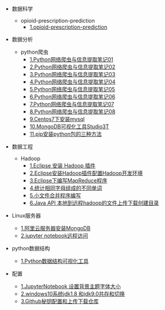 - 数据科学
  - opioid-prescription-prediction
    - [1.opioid-prescription-prediction](数据科学/opioid-prescription-prediction/opioid-prescription-prediction.md)

- 数据分析
  - python爬虫
    - [1.Python网络爬虫与信息提取笔记01](数据分析/python爬虫/Python网络爬虫与信息提取笔记01-Requests库入门.md)
    - [2.Python网络爬虫与信息提取笔记02](数据分析/python爬虫/Python网络爬虫与信息提取笔记02-网络爬虫之“盗亦有道”.md)
    - [3.Python网络爬虫与信息提取笔记03](数据分析/python爬虫/Python网络爬虫与信息提取笔记03-Requests库网络爬虫实战（5个实例）.md)
    - [4.Python网络爬虫与信息提取笔记04](数据分析/python爬虫/Python网络爬虫与信息提取笔记04-BeautifulSoup库入门.md)
    - [5.Python网络爬虫与信息提取笔记05](数据分析/python爬虫/Python网络爬虫与信息提取笔记05-信息组织与提取方法.md)
    - [6.Python网络爬虫与信息提取笔记06](数据分析/python爬虫/Python网络爬虫与信息提取笔记06-实例1：中国大学排名爬虫.md)
    - [7.Python网络爬虫与信息提取笔记07](数据分析/python爬虫/Python网络爬虫与信息提取笔记07-Re（正则表达式）库入门.md)
    - [8.Python网络爬虫与信息提取笔记08](数据分析/python爬虫/Python网络爬虫与信息提取笔记08-实例2：淘宝商品比价定向爬虫.md)
    - [9.Centos7下安装mysql](数据分析/python爬虫/Centos7下安装mysql（完整配置）.md)
    - [10.MongoDB可视化工具Studio3T](数据分析/python爬虫/MongoDB可视化工具Studio_3T的使用.md)
    - [11.pip安装python包的三种方法](数据分析/python爬虫/pip安装python包的三种方法.md)


- 数据工程
  - Hadoop
    - [1.Eclipse 安装 Hadoop 插件](数据工程/Hadoop/Eclipse安装Hadoop插件.md)
    - [2.Eclipse安装Hadoop插件配置Hadoop开发环境](数据工程/Hadoop/Eclipse安装Hadoop插件配置Hadoop开发环境.md)
    - [3.Eclipse下编写MapReduce程序](数据工程/Hadoop/Eclipse下编写MapReduce程序运行并导出jar包上传远程Linux执行运行.md)
    - [4.统计相同字母组成的不同单词](数据工程/Hadoop/Hadoop实战：统计相同字母组成的不同单词.md)
    - [5.小文件合并程序编写](数据工程/Hadoop/Hadoop实战：小文件合并程序的编写及运行.md)
    - [6.Java API 本地到远程hadoop的文件上传下载创建目录](数据工程/Hadoop/使用Eclipes通过JavaAPI实现本地到远程hadoop的文件,上传,下载创建目录.md)

- Linux服务器
  - [1.阿里云服务器安装MongoDB](Linux服务器/阿里云服务器（Centos7）下安装MongoDB.md)
  - [2.jupyter notebook远程访问](Linux服务器/在阿里云服务器（Centos6.9上设置可远端访问的jupyter_notebook.md)

- python数据结构
  - [1.Python数据结构可视化工具](python数据结构/Python数据结构可视化工具.md)

- 配置
  - [1.JupyterNotebook 设置背景主题字体大小](配置/Jupyter_Notebook设置背景主题、字体大小、代码自动补全.md)
  - [2.windows10系统jdk1.8 和jdk9.0共存和切换](配置/windows10系统jdk共存和切换.md)
  - [3.Github秘钥配置和上传下载仓库](配置/Github秘钥配置和上传下载仓库.md)

